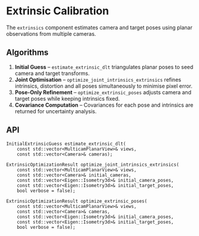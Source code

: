 # Extrinsic Calibration

The `extrinsics` component estimates camera and target poses using planar
observations from multiple cameras.

## Algorithms

1. **Initial Guess** – `estimate_extrinsic_dlt` triangulates planar poses
   to seed camera and target transforms.
2. **Joint Optimisation** – `optimize_joint_intrinsics_extrinsics` refines
   intrinsics, distortion and all poses simultaneously to minimise pixel error.
3. **Pose-Only Refinement** – `optimize_extrinsic_poses` adjusts camera and
   target poses while keeping intrinsics fixed.
4. **Covariance Computation** – Covariances for each pose and intrinsics are
   returned for uncertainty analysis.

## API

```
InitialExtrinsicGuess estimate_extrinsic_dlt(
    const std::vector<MulticamPlanarView>& views,
    const std::vector<Camera>& cameras);

ExtrinsicOptimizationResult optimize_joint_intrinsics_extrinsics(
    const std::vector<MulticamPlanarView>& views,
    const std::vector<Camera>& initial_cameras,
    const std::vector<Eigen::Isometry3d>& initial_camera_poses,
    const std::vector<Eigen::Isometry3d>& initial_target_poses,
    bool verbose = false);

ExtrinsicOptimizationResult optimize_extrinsic_poses(
    const std::vector<MulticamPlanarView>& views,
    const std::vector<Camera>& cameras,
    const std::vector<Eigen::Isometry3d>& initial_camera_poses,
    const std::vector<Eigen::Isometry3d>& initial_target_poses,
    bool verbose = false);
```
